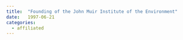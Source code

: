 ```yaml
---
title:  "Founding of the John Muir Institute of the Environment"
date:   1997-06-21
categories:
  - affiliated
---
```

